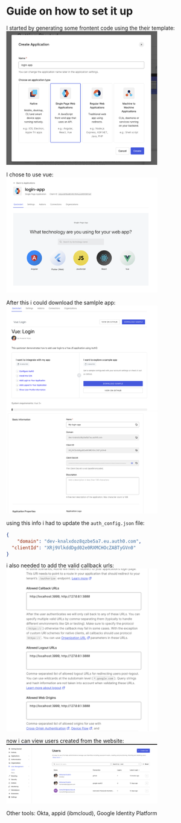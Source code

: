 # Guide on how to set it up

I started by generating some frontent code using the their template:
<img src="screenshots/01.png" alt="alt text" width="400"/>

I chose to use vue:
<img src="screenshots/02.png" alt="alt text" width="400"/>

After this i could download the samlple app:
<img src="screenshots/03.png" alt="alt text" width="400"/>
<img src="screenshots/04.png" alt="alt text" width="400"/>

using this info i had to update the `auth_config.json` file:

```json
{
    "domain": "dev-knalxdoz8qzbe5a7.eu.auth0.com",
  "clientId": "XRj9VlkddDgd02e0RXMCHOcZABTyGVn0"
}
```


i also needed to add the valid callback urls:
<img src="screenshots/05.png" alt="alt text" width="400"/>

now i can view users created from the website:
<img src="screenshots/06.png" alt="alt text" width="400"/>



Other tools:
Okta, appid (ibmcloud), Google Identity Platform

